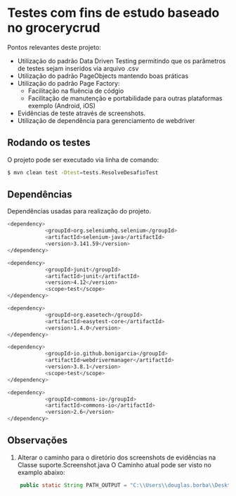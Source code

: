 # Testes com fins de estudo baseado no grocerycrud


Pontos relevantes deste projeto:

- Utilização do padrão Data Driven Testing permitindo que os parâmetros de testes sejam inseridos via arquivo .csv
- Utilização do padrão PageObjects mantendo boas práticas
- Utilização do padrão Page Factory:
	- Facilitação na fluência de códgio
	- Facilitação de manutenção e portabilidade para outras plataformas exemplo (Android, iOS)
- Evidências de teste através de screenshots.
- Utilização de dependência para gerenciamento de webdriver

## Rodando os testes

O projeto pode ser executado via linha de comando:

```sh
$ mvn clean test -Dtest=tests.ResolveDesafioTest
```


## Dependências

Dependências usadas para realização do projeto.

```bash
<dependency>
            <groupId>org.seleniumhq.selenium</groupId>
            <artifactId>selenium-java</artifactId>
            <version>3.141.59</version>
</dependency>

<dependency>
            <groupId>junit</groupId>
            <artifactId>junit</artifactId>
            <version>4.12</version>
            <scope>test</scope>
</dependency>

<dependency>
            <groupId>org.easetech</groupId>
            <artifactId>easytest-core</artifactId>
            <version>1.4.0</version>
</dependency>

<dependency>
            <groupId>io.github.bonigarcia</groupId>
            <artifactId>webdrivermanager</artifactId>
            <version>3.8.1</version>
            <scope>test</scope>
</dependency>

<dependency>
            <groupId>commons-io</groupId>
            <artifactId>commons-io</artifactId>
            <version>2.6</version>
</dependency>
```

## Observações

1. Alterar o caminho para o diretório dos screenshots de evidências na Classe suporte.Screenshot.java
O Caminho atual pode ser visto no examplo abaixo:

 ```java
	 public static String PATH_OUTPUT = "C:\\Users\\douglas.borba\\Desktop\\prova_testes\\prova_sicredi\\Teste Reporte\\";
```
